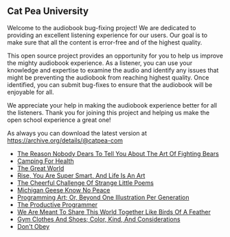 Cat Pea University
---

Welcome to the audiobook bug-fixing project! We are dedicated to providing an excellent listening experience for our users. Our goal is to make sure that all the content is error-free and of the highest quality.

This open source project provides an opportunity for you to help us improve the mighty audiobook experience. As a listener, you can use your knowledge and expertise to examine the audio and identify any issues that might be preventing the audiobook from reaching highest quality. Once identified, you can submit bug-fixes to ensure that the audiobook will be enjoyable for all.

We appreciate your help in making the audiobook experience better for all the listeners. Thank you for joining this project and helping us make the open school experience a great one!

As always you can download the latest version at https://archive.org/details/@catpea-com

- [The Reason Nobody Dears To Tell You About The Art Of Fighting Bears](docs/poem-1417.mp3)
- [Camping For Health](docs/poem-1416.mp3)
- [The Great World](docs/poem-1415.mp3)
- [Rise, You Are Super Smart, And Life Is An Art](docs/poem-1414.mp3)
- [The Cheerful Challenge Of Strange Little Poems](docs/poem-1413.mp3)
- [Michigan Geese Know No Peace](docs/poem-1412.mp3)
- [Programming Art; Or, Beyond One Illustration Per Generation](docs/poem-1411.mp3)
- [The Productive Programmer](docs/poem-1410.mp3)
- [We Are Meant To Share This World Together Like Birds Of A Feather](docs/poem-1409.mp3)
- [Gym Clothes And Shoes; Color, Kind, And Considerations](docs/poem-1408.mp3)
- [Don't Obey](docs/poem-1407.mp3)

